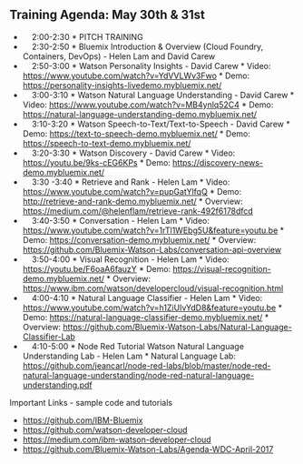 
## Training Agenda: May 30th & 31st 

*     2:00-2:30 
      * PITCH TRAINING
*     2:30-2:50 
      * Bluemix Introduction & Overview (Cloud Foundry, Containers, DevOps) - Helen Lam and David Carew 
*     2:50-3:00 
      * Watson Personality Insights - David Carew
      * Video: https://www.youtube.com/watch?v=YdVVLWv3Fwo
      * Demo: https://personality-insights-livedemo.mybluemix.net/
*     3:00-3:10 
      * Watson Natural Language Understanding - David Carew
      * Video: https://www.youtube.com/watch?v=MB4ynlq52C4
      * Demo: https://natural-language-understanding-demo.mybluemix.net/ 
*     3:10-3:20 
      * Watson Speech-to-Text/Text-to-Speech - David Carew
      * Demo: https://text-to-speech-demo.mybluemix.net/
      * Demo: https://speech-to-text-demo.mybluemix.net/
*     3:20-3:30 
      * Watson Discovery - David Carew
      * Video: https://youtu.be/9ks-cEG6KPs
      * Demo: https://discovery-news-demo.mybluemix.net/
*     3:30 -3:40 
      * Retrieve and Rank - Helen Lam
      * Video: https://www.youtube.com/watch?v=pupGatYlfqQ
      * Demo: http://retrieve-and-rank-demo.mybluemix.net/
      * Overview: https://medium.com/@helenflam/retrieve-rank-492f6178dfcd
*     3:40-3:50 
      * Conversation - Helen Lam
      * Video: https://www.youtube.com/watch?v=1rTl1WEbg5U&feature=youtu.be
      * Demo: https://conversation-demo.mybluemix.net/
      * Overview: https://github.com/Bluemix-Watson-Labs/conversation-api-overview
*     3:50-4:00 
      * Visual Recognition - Helen Lam
      * Video: https://youtu.be/F6oaA6fauzY
      * Demo: https://visual-recognition-demo.mybluemix.net/
      * Overview: https://www.ibm.com/watson/developercloud/visual-recognition.html
*     4:00-4:10 
      * Natural Language Classifier - Helen Lam
      * Video: https://www.youtube.com/watch?v=h1ZiUIvYdD8&feature=youtu.be
      * Demo: https://natural-language-classifier-demo.mybluemix.net/
      * Overview: https://github.com/Bluemix-Watson-Labs/Natural-Language-Classifier-Lab
*     4:10-5:00 
      * Node Red Tutorial Watson Natural Language Understanding Lab - Helen Lam
      * Natural Language Lab: https://github.com/jeancarl/node-red-labs/blob/master/node-red-natural-language-understanding/node-red-natural-language-understanding.pdf

Important Links - sample code and tutorials
* https://github.com/IBM-Bluemix
* https://github.com/watson-developer-cloud
* https://medium.com/ibm-watson-developer-cloud
* https://github.com/Bluemix-Watson-Labs/Agenda-WDC-April-2017




